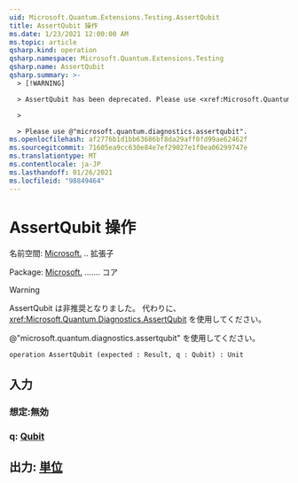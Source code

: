 ```yaml
---
uid: Microsoft.Quantum.Extensions.Testing.AssertQubit
title: AssertQubit 操作
ms.date: 1/23/2021 12:00:00 AM
ms.topic: article
qsharp.kind: operation
qsharp.namespace: Microsoft.Quantum.Extensions.Testing
qsharp.name: AssertQubit
qsharp.summary: >-
  > [!WARNING]

  > AssertQubit has been deprecated. Please use <xref:Microsoft.Quantum.Diagnostics.AssertQubit> instead.

  >

  > Please use @"microsoft.quantum.diagnostics.assertqubit".
ms.openlocfilehash: af2776b1d1bb63686bf8da29aff0fd99ae62462f
ms.sourcegitcommit: 71605ea9cc630e84e7ef29027e1f0ea06299747e
ms.translationtype: MT
ms.contentlocale: ja-JP
ms.lasthandoff: 01/26/2021
ms.locfileid: "98849464"
---
```

# <a name="assertqubit-operation"></a>AssertQubit 操作

名前空間: [Microsoft.](xref:Microsoft.Quantum.Extensions.Testing) .. 拡張子

Package: [Microsoft.](https://nuget.org/packages/Microsoft.Quantum.QSharp.Core) ....... コア


> [!WARNING]
> AssertQubit は非推奨となりました。 代わりに、<xref:Microsoft.Quantum.Diagnostics.AssertQubit> を使用してください。
>
> @"microsoft.quantum.diagnostics.assertqubit" を使用してください。



```qsharp
operation AssertQubit (expected : Result, q : Qubit) : Unit
```


## <a name="input"></a>入力

### <a name="expected--__invalidresult__"></a>想定:__無効 <Result>__




### <a name="q--qubit"></a>q: [Qubit](xref:microsoft.quantum.lang-ref.qubit)





## <a name="output--unit"></a>出力: [単位](xref:microsoft.quantum.lang-ref.unit)

